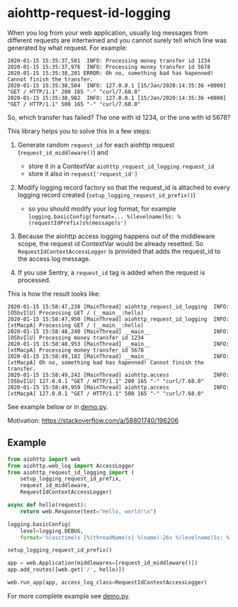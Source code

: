 aiohttp-request-id-logging
==========================

When you log from your web application, usually log messages from different requests are intertwined and you cannot surely tell which line was generated by what request. For example:

```
2020-01-15 15:35:37,501  INFO: Processing money transfer id 1234
2020-01-15 15:35:37,976  INFO: Processing money transfer id 5678
2020-01-15 15:35:38,201 ERROR: Oh no, something bad has hapenned! Cannot finish the transfer.
2020-01-15 15:35:38,504  INFO: 127.0.0.1 [15/Jan/2020:14:35:36 +0000] "GET / HTTP/1.1" 200 165 "-" "curl/7.68.0"
2020-01-15 15:35:38,982  INFO: 127.0.0.1 [15/Jan/2020:14:35:36 +0000] "GET / HTTP/1.1" 500 165 "-" "curl/7.68.0"
```

So, which transfer has failed? The one with id 1234, or the one with id 5678?

This library helps you to solve this in a few steps:

1. Generate random `request_id` for each aiohttp request (`request_id_middleware()`) and

   - store it in a ContextVar `aiohttp_request_id_logging.request_id`
   - store it also in `request['request_id']`

2. Modify logging record factory so that the request_id is attached to every logging record created (`setup_logging_request_id_prefix()`)

   - so you should modify your log format, for example `logging.basicConfig(format=... %(levelname)5s: %(requestIdPrefix)s%(message)s')`

3. Because the aiohttp access logging happens out of the middleware scope, the request id ContextVar would be already resetted. So `RequestIdContextAccessLogger` is provided that adds the request_id to the access log message.

4. If you use Sentry, a `request_id` tag is added when the request is processed.

This is how the result looks like:

```
2020-01-15 15:58:47,238 [MainThread] aiohttp_request_id_logging  INFO: [O5bvIlU] Processing GET / (__main__:hello)
2020-01-15 15:58:47,950 [MainThread] aiohttp_request_id_logging  INFO: [xtMacpA] Processing GET / (__main__:hello)
2020-01-15 15:58:48,240 [MainThread] __main__                    INFO: [O5bvIlU] Processing money transfer id 1234
2020-01-15 15:58:48,953 [MainThread] __main__                    INFO: [xtMacpA] Processing money transfer id 5678
2020-01-15 15:58:49,182 [MainThread] __main__                    INFO: [xtMacpA] Oh no, something bad has hapenned! Cannot finish the transfer.
2020-01-15 15:58:49,242 [MainThread] aiohttp.access              INFO: [O5bvIlU] 127.0.0.1 "GET / HTTP/1.1" 200 165 "-" "curl/7.68.0"
2020-01-15 15:58:49,959 [MainThread] aiohttp.access              INFO: [xtMacpA] 127.0.0.1 "GET / HTTP/1.1" 500 165 "-" "curl/7.68.0"
```

See example below or in [demo.py](./demo.py).

Motivation: https://stackoverflow.com/a/58801740/196206


Example
-------

```python
from aiohttp import web
from aiohttp.web_log import AccessLogger
from aiohttp_request_id_logging import (
    setup_logging_request_id_prefix,
    request_id_middleware,
    RequestIdContextAccessLogger)

async def hello(request):
    return web.Response(text="Hello, world!\n")

logging.basicConfig(
    level=logging.DEBUG,
    format='%(asctime)s [%(threadName)s] %(name)-26s %(levelname)5s: %(requestIdPrefix)s%(message)s')

setup_logging_request_id_prefix()

app = web.Application(middlewares=[request_id_middleware()])
app.add_routes([web.get('/', hello)])

web.run_app(app, access_log_class=RequestIdContextAccessLogger)
```

For more complete example see [demo.py](demo.py).
